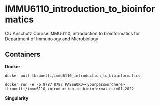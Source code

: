 # IMMU6110_introduction_to_bioinformatics
CU Anschutz Course IMMU6110, introduction to bioinformatics for Department of Immunology and Microbiology

## Containers
**Docker**  

`docker pull tbrunetti/immu6110_introduction_to_bioinformatics`  

`docker run -e -p 8787:8787 PASSWORD=<yourpasswordhere> tbrunetti/immu6110_introduction_to_bioinformatics:v01.2022`

**Singularity**

